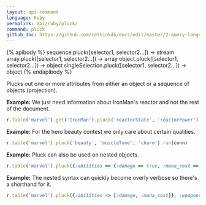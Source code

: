 ```yaml
---
layout: api-command 
language: Ruby
permalink: api/ruby/pluck/
command: pluck 
github_doc: https://github.com/rethinkdb/docs/edit/master/2-query-language/api/ruby/document-manipulation/pluck.md
---
```


{% apibody %}
sequence.pluck([selector1, selector2...]) &rarr; stream
array.pluck([selector1, selector2...]) &rarr; array
object.pluck([selector1, selector2...]) &rarr; object
singleSelection.pluck([selector1, selector2...]) &rarr; object
{% endapibody %}

Plucks out one or more attributes from either an object or a sequence of objects
(projection).

__Example:__ We just need information about IronMan's reactor and not the rest of the
document.

```rb
r.table('marvel').get('IronMan').pluck('reactorState', 'reactorPower').run(conn)
```

__Example:__ For the hero beauty contest we only care about certain qualities.

```rb
r.table('marvel').pluck('beauty', 'muscleTone', 'charm').run(conn)
```


__Example:__ Pluck can also be used on nested objects.

```rb
r.table('marvel').pluck({:abilities => {:damage => true, :mana_cost => true}, :weapons => true}).run(conn)
```


__Example:__ The nested syntax can quickly become overly verbose so there's a shorthand for it.

```rb
r.table('marvel').pluck({:abilities => [:damage, :mana_cost]}, :weapons).run(conn)
```
